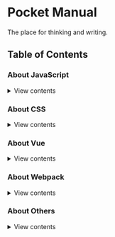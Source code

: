 # Pocket Manual

The place for thinking and writing.

## Table of Contents

### About JavaScript

<details>

<summary>View contents</summary>

- [后端接收不到 axios 通过 post 方式传递的参数](https://github.com/FishPlusOrange/pocket-book/issues/20)
- [babel-polyfill 和 babel-plugin-transform-runtime](https://github.com/FishPlusOrange/pocket-book/issues/31)
- [从 Element.getBoundingClientRect() 出发](https://github.com/FishPlusOrange/pocket-book/issues/35)
- [检测浏览器 DevTools 是否处于开启状态](https://github.com/FishPlusOrange/pocket-book/issues/42)

</details>

### About CSS

<details>

<summary>View contents</summary>

- [再看 animation-fill-mode 属性](https://github.com/FishPlusOrange/pocket-book/issues/15)

</details>

### About Vue

<details>

<summary>View contents</summary>

- [计算属性比较方法、侦听属性和过滤器](https://github.com/FishPlusOrange/pocket-book/issues/2)
- [在 vue-cli 项目中使用 Sass](https://github.com/FishPlusOrange/pocket-book/issues/3)
- [从 vue-cli 项目的接口调试出发](https://github.com/FishPlusOrange/pocket-book/issues/4)
- [vue-cli 项目中 assets 和 static 的区别](https://github.com/FishPlusOrange/pocket-book/issues/16)
- [Vue 组件之间的通信](https://github.com/FishPlusOrange/pocket-book/issues/17)
- [Vue 渲染函数](https://github.com/FishPlusOrange/pocket-book/issues/18)
- [Vue 中 el 和 $mount 的区别](https://github.com/FishPlusOrange/pocket-book/issues/24)
- [Vue 首屏渲染优化](https://github.com/FishPlusOrange/pocket-book/issues/27)
- [关于 Vue 实例的生命周期](https://github.com/FishPlusOrange/pocket-book/issues/29)
- [关于 Vue nextTick](https://github.com/FishPlusOrange/pocket-book/issues/34)

</details>

### About Webpack

<details>

<summary>View contents</summary>

- [webpack 中 hash、chunkhash 和 contenthash 的区别](https://github.com/FishPlusOrange/pocket-book/issues/23)
- [关于 tree shaking](https://github.com/FishPlusOrange/pocket-book/issues/41)

</details>

### About Others

<details>

<summary>View contents</summary>

- [浏览器兼容性问题汇总](https://github.com/FishPlusOrange/pocket-book/issues/44)

</details>
